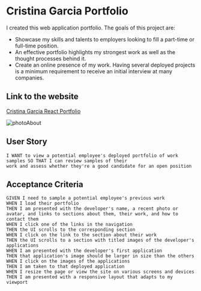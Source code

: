# Cristina Garcia Portfolio
I created this web application portfolio. The goals of this project are:
- Showcase my skills and talents to employers looking to fill a part-time or full-time position.
- An effective portfolio highlights my strongest work as well as the thought processes behind it.
- Create an online presence of my work.
Having several deployed projects is a minimum requirement to receive an initial interview at many companies.
## Link to the website
[Cristina Garcia React Portfolio](https://65a380c181cd9745702c8536--famous-valkyrie-82f5f9.netlify.app/)

![photoAbout](https://github.com/garmercy/React-Portfolio/assets/138730100/447cf6e8-0981-4f1f-9ba3-15a907f0def5)

## User Story
```
I WANT to view a potential employee's deployed portfolio of work samples SO THAT I can review samples of their
work and assess whether they're a good candidate for an open position
```
## Acceptance Criteria
```
GIVEN I need to sample a potential employee's previous work
WHEN I load their portfolio
THEN I am presented with the developer's name, a recent photo or avatar, and links to sections about them, their work, and how to contact them
WHEN I click one of the links in the navigation
THEN the UI scrolls to the corresponding section
WHEN I click on the link to the section about their work
THEN the UI scrolls to a section with titled images of the developer's applications
WHEN I am presented with the developer's first application
THEN that application's image should be larger in size than the others
WHEN I click on the images of the applications
THEN I am taken to that deployed application
WHEN I resize the page or view the site on various screens and devices
THEN I am presented with a responsive layout that adapts to my viewport
```
